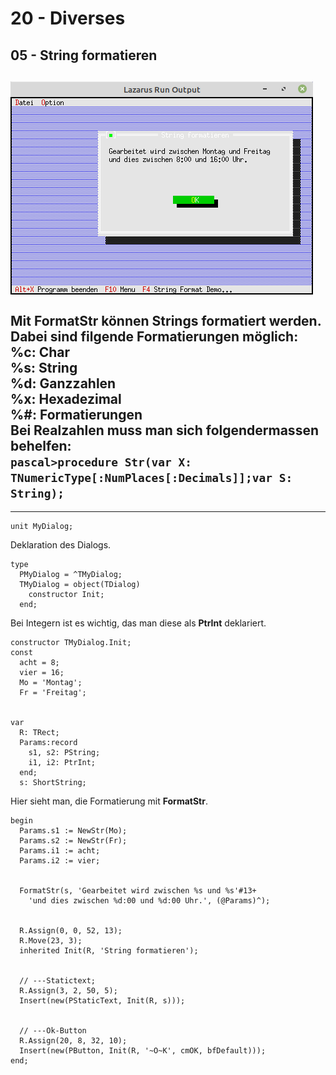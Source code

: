 # 20 - Diverses
## 05 - String formatieren
<img src="image.png" alt="Selfhtml"><br><br>
Mit <b>FormatStr</b> können Strings formatiert werden.<br>
Dabei sind filgende Formatierungen möglich:<br>
%c: Char<br>
%s: String<br>
%d: Ganzzahlen<br>
%x: Hexadezimal<br>
%#: Formatierungen<br>
Bei Realzahlen muss man sich folgendermassen behelfen:<br>
```pascal>procedure Str(var X: TNumericType[:NumPlaces[:Decimals]];var S: String);```
---
---
<pre><code>unit MyDialog;
</code></pre>
Deklaration des Dialogs.<br>
<pre><code>type
  PMyDialog = ^TMyDialog;
  TMyDialog = object(TDialog)
    constructor Init;
  end;
</code></pre>
Bei Integern ist es wichtig, das man diese als <b>PtrInt</b> deklariert.<br>
<pre><code>constructor TMyDialog.Init;
const
  acht = 8;</font>
  vier = 16;</font>
  Mo = 'Montag';</font>
  Fr = 'Freitag';</font>
<br>
var
  R: TRect;
  Params:record
    s1, s2: PString;
    i1, i2: PtrInt;
  end;
  s: ShortString;
</code></pre>
Hier sieht man, die Formatierung mit <b>FormatStr</b>.<br>
<pre><code>begin
  Params.s1 := NewStr(Mo);
  Params.s2 := NewStr(Fr);
  Params.i1 := acht;
  Params.i2 := vier;
<br>
  FormatStr(s, 'Gearbeitet wird zwischen %s und %s'#13+
    'und dies zwischen %d:00 und %d:00 Uhr.', (@Params)^);
<br>
  R.Assign(0, 0, 52, 13);</font>
  R.Move(23, 3);</font>
  inherited Init(R, 'String formatieren');</font>
<br>
  // ---Statictext;
  R.Assign(3, 2, 50, 5);</font>
  Insert(new(PStaticText, Init(R, s)));
<br>
  // ---Ok-Button
  R.Assign(20, 8, 32, 10);</font>
  Insert(new(PButton, Init(R, '~O~K', cmOK, bfDefault)));</font>
end;
</code></pre>
<br>
